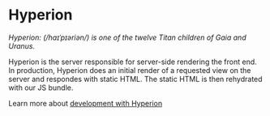 # Hyperion

*Hyperion: (/haɪˈpɪəriən/) is one of the twelve Titan children of Gaia and Uranus.*

Hyperion is the server responsible for server-side rendering the front end. In production, Hyperion does an initial render of a requested view on the server and respondes with static HTML. The static HTML is then rehydrated with our JS bundle.

Learn more about [development with Hyperion](development.md)

